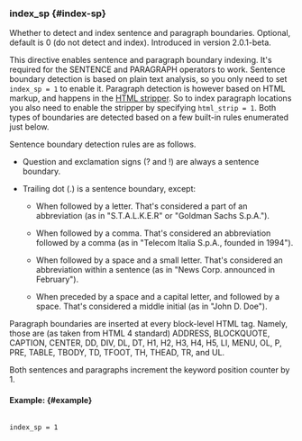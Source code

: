 ### index_sp {#index-sp}

Whether to detect and index sentence and paragraph boundaries. Optional, default is 0 (do not detect and index). Introduced in version 2.0.1-beta.

This directive enables sentence and paragraph boundary indexing. It&#039;s required for the SENTENCE and PARAGRAPH operators to work. Sentence boundary detection is based on plain text analysis, so you only need to set `index_sp = 1` to enable it. Paragraph detection is however based on HTML markup, and happens in the [HTML stripper](../../index_configuration_options/htmlstrip.md). So to index paragraph locations you also need to enable the stripper by specifying `html_strip = 1`. Both types of boundaries are detected based on a few built-in rules enumerated just below.

Sentence boundary detection rules are as follows.

*   Question and exclamation signs (? and !) are always a sentence boundary.

*   Trailing dot (.) is a sentence boundary, except:

    *   When followed by a letter. That&#039;s considered a part of an abbreviation (as in &quot;S.T.A.L.K.E.R&quot; or &quot;Goldman Sachs S.p.A.&quot;).

    *   When followed by a comma. That&#039;s considered an abbreviation followed by a comma (as in &quot;Telecom Italia S.p.A., founded in 1994&quot;).

    *   When followed by a space and a small letter. That&#039;s considered an abbreviation within a sentence (as in &quot;News Corp. announced in February&quot;).

    *   When preceded by a space and a capital letter, and followed by a space. That&#039;s considered a middle initial (as in &quot;John D. Doe&quot;).

Paragraph boundaries are inserted at every block-level HTML tag. Namely, those are (as taken from HTML 4 standard) ADDRESS, BLOCKQUOTE, CAPTION, CENTER, DD, DIV, DL, DT, H1, H2, H3, H4, H5, LI, MENU, OL, P, PRE, TABLE, TBODY, TD, TFOOT, TH, THEAD, TR, and UL.

Both sentences and paragraphs increment the keyword position counter by 1.

#### Example: {#example}

```

index_sp = 1

```